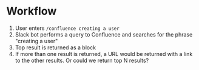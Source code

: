 # Workflow

1. User enters `/confluence creating a user`
2. Slack bot performs a query to Confluence and searches for the phrase "creating a user"
3. Top result is returned as a block
4. If more than one result is returned, a URL would be returned with a link to the other results. Or could we return top N results?
